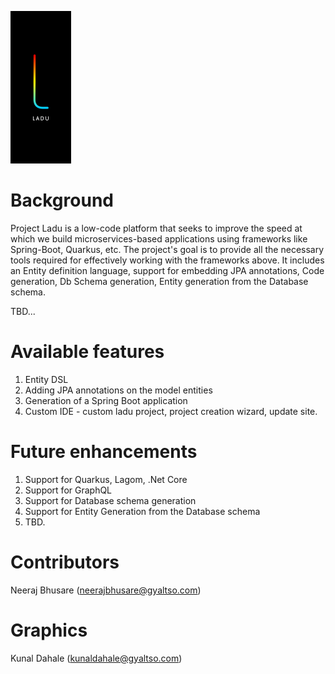 ![Ladu](https://github.com/gyaltso/Ladu/blob/main/com.gyaltso.lcp.ladu/com.gyaltso.lcp.ladu.ui/icons/about/about.png)

# Background
Project Ladu is a low-code platform that seeks to improve the speed at which we build microservices-based applications using frameworks like Spring-Boot, Quarkus, etc. The project's goal is to provide all the necessary tools required for effectively working with the frameworks above. It includes an Entity definition language, support for embedding JPA annotations, Code generation, Db Schema generation, Entity generation from the Database schema. 

TBD...

# Available features
1. Entity DSL
2. Adding JPA annotations on the model entities
3. Generation of a Spring Boot application
4. Custom IDE - custom ladu project, project creation wizard, update site.

# Future enhancements
1. Support for Quarkus, Lagom, .Net Core
2. Support for GraphQL
3. Support for Database schema generation
4. Support for Entity Generation from the Database schema
5. TBD.

# Contributors
Neeraj Bhusare (neerajbhusare@gyaltso.com)

# Graphics
Kunal Dahale (kunaldahale@gyaltso.com)


